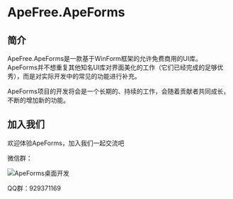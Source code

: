 # ApeFree.ApeForms

## 简介
ApeFree.ApeForms是一款基于WinForm框架的允许免费商用的UI库。ApeForms并不想重复其他知名UI库对界面美化的工作（它们已经完成的足够优秀），而是对实际开发中的常见的功能进行补充。

ApeForms项目的开发将会是一个长期的、持续的工作，会随着贡献者共同成长，不断的增加新的功能。

## 加入我们
欢迎体验ApeForms，加入我们一起交流吧

微信群：

![ApeForms桌面开发](https://user-images.githubusercontent.com/17898889/192319819-785df6f9-a570-4f54-a985-caca966db8a7.png)

QQ群：929371169
